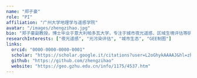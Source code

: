 ```yaml
---
name: "郑子豪"
role: "PI"
affiliation: "广州大学地理学与遥感学院"
avatar: "/images/zhengzihao.jpg"
bio: "郑子豪副教授，博士毕业于意大利帕多瓦大学，专注于城市夜光遥感、区域生境评估等研究。"
researchInterests: ["夜光遥感", "光污染评估", "城市生态", "GEE制图"]
links:
  orcid: "0000-0000-0000-0001"
  scholar: "https://scholar.google.it/citations?user=L2oGhykAAAAJ&hl=zh-CN&oi=ao"
  github: "https://github.com/zhengzihao"
  website: "https://geo.gzhu.edu.cn/info/1175/4537.htm"
---
```


